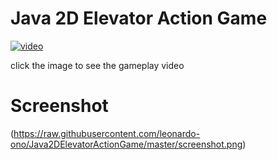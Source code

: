 # Java 2D Elevator Action Game

[![video](http://img.youtube.com/vi/nLq5P0g1KiM/0.jpg)](http://www.youtube.com/watch?v=nLq5P0g1KiM)

click the image to see the gameplay video


# Screenshot

(https://raw.githubusercontent.com/leonardo-ono/Java2DElevatorActionGame/master/screenshot.png)
